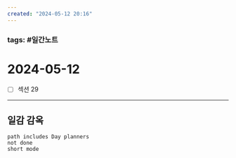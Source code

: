 ```yaml
---
created: "2024-05-12 20:16"
---
```


### tags: #일간노트
  
# 2024-05-12 
- [ ] 섹션 29
---  
## 일감 감옥  
```tasks  
path includes Day planners
not done  
short mode  
```